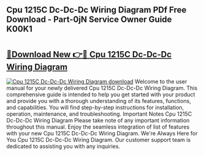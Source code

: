 ## Cpu 1215C Dc-Dc-Dc Wiring Diagram PDf Free Download - Part-0jN Service Owner Guide K00K1

# <h2><a href="http://dfhvt2z.blite.top/?on=Cpu+1215C+Dc-Dc-Dc+Wiring+Diagram">🔗Download New 👉🔴 Cpu 1215C Dc-Dc-Dc Wiring Diagram</a></h2>

[![Cpu 1215C Dc-Dc-Dc Wiring Diagram download](https://i.imgur.com/lujVjoI.png)](http://dfhvt2z.blite.top/?on=Cpu+1215C+Dc-Dc-Dc+Wiring+Diagram)
Welcome to the user manual for your newly delivered Cpu 1215C Dc-Dc-Dc Wiring Diagram. This comprehensive guide is intended to help you get started with your product and provide you with a thorough understanding of its features, functions, and capabilities. You will find step-by-step instructions for installation, operation, maintenance, and troubleshooting. Important Notes Cpu 1215C Dc-Dc-Dc Wiring Diagram Please take note of any important information throughout this manual. Enjoy the seamless integration of list of features with your new Cpu 1215C Dc-Dc-Dc Wiring Diagram. We're Always Here for You Cpu 1215C Dc-Dc-Dc Wiring Diagram. Our customer support team is dedicated to assisting you with any inquiries.
